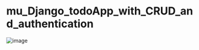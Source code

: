 # mu_Django_todoApp_with_CRUD_and_authentication
![image](https://user-images.githubusercontent.com/73366454/164039133-08d69763-2e23-40c7-9c9f-c36be5c3b3df.png)
